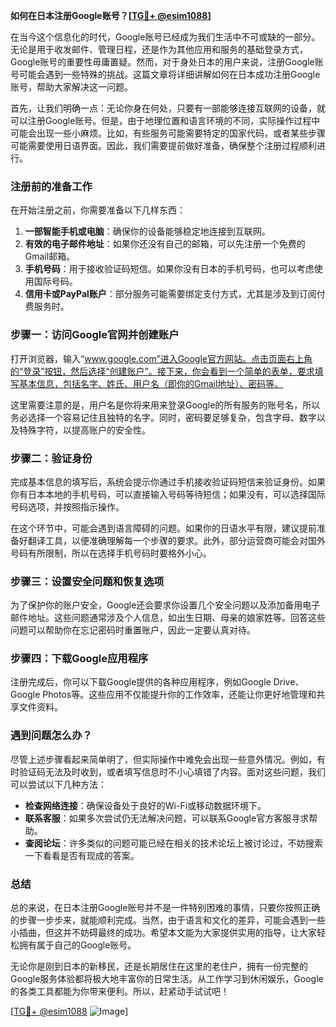 **如何在日本注册Google账号？[[TG💪+ @esim1088](https://t.me/s/esim1088)]**

在当今这个信息化的时代，Google账号已经成为我们生活中不可或缺的一部分。无论是用于收发邮件、管理日程，还是作为其他应用和服务的基础登录方式，Google账号的重要性毋庸置疑。然而，对于身处日本的用户来说，注册Google账号可能会遇到一些特殊的挑战。这篇文章将详细讲解如何在日本成功注册Google账号，帮助大家解决这一问题。

首先，让我们明确一点：无论你身在何处，只要有一部能够连接互联网的设备，就可以注册Google账号。但是，由于地理位置和语言环境的不同，实际操作过程中可能会出现一些小麻烦。比如，有些服务可能需要特定的国家代码，或者某些步骤可能需要使用日语界面。因此，我们需要提前做好准备，确保整个注册过程顺利进行。

### 注册前的准备工作

在开始注册之前，你需要准备以下几样东西：

1. **一部智能手机或电脑**：确保你的设备能够稳定地连接到互联网。
2. **有效的电子邮件地址**：如果你还没有自己的邮箱，可以先注册一个免费的Gmail邮箱。
3. **手机号码**：用于接收验证码短信。如果你没有日本的手机号码，也可以考虑使用国际号码。
4. **信用卡或PayPal账户**：部分服务可能需要绑定支付方式，尤其是涉及到订阅付费服务时。

### 步骤一：访问Google官网并创建账户

打开浏览器，输入“www.google.com”进入Google官方网站。点击页面右上角的“登录”按钮，然后选择“创建账户”。接下来，你会看到一个简单的表单，要求填写基本信息，包括名字、姓氏、用户名（即你的Gmail地址）、密码等。

这里需要注意的是，用户名是你将来用来登录Google的所有服务的账号名，所以务必选择一个容易记住且独特的名字。同时，密码要足够复杂，包含字母、数字以及特殊字符，以提高账户的安全性。

### 步骤二：验证身份

完成基本信息的填写后，系统会提示你通过手机接收验证码短信来验证身份。如果你有日本本地的手机号码，可以直接输入号码等待短信；如果没有，可以选择国际号码选项，并按照指示操作。

在这个环节中，可能会遇到语言障碍的问题。如果你的日语水平有限，建议提前准备好翻译工具，以便准确理解每一个步骤的要求。此外，部分运营商可能会对国外号码有所限制，所以在选择手机号码时要格外小心。

### 步骤三：设置安全问题和恢复选项

为了保护你的账户安全，Google还会要求你设置几个安全问题以及添加备用电子邮件地址。这些问题通常涉及个人信息，如出生日期、母亲的娘家姓等。回答这些问题可以帮助你在忘记密码时重置账户，因此一定要认真对待。

### 步骤四：下载Google应用程序

注册完成后，你可以下载Google提供的各种应用程序，例如Google Drive、Google Photos等。这些应用不仅能提升你的工作效率，还能让你更好地管理和共享文件资料。

### 遇到问题怎么办？

尽管上述步骤看起来简单明了，但实际操作中难免会出现一些意外情况。例如，有时验证码无法及时收到，或者填写信息时不小心填错了内容。面对这些问题，我们可以尝试以下几种方法：

- **检查网络连接**：确保设备处于良好的Wi-Fi或移动数据环境下。
- **联系客服**：如果多次尝试仍无法解决问题，可以联系Google官方客服寻求帮助。
- **查阅论坛**：许多类似的问题可能已经在相关的技术论坛上被讨论过，不妨搜索一下看看是否有现成的答案。

### 总结

总的来说，在日本注册Google账号并不是一件特别困难的事情，只要你按照正确的步骤一步步来，就能顺利完成。当然，由于语言和文化的差异，可能会遇到一些小插曲，但这并不妨碍最终的成功。希望本文能为大家提供实用的指导，让大家轻松拥有属于自己的Google账号。

无论你是刚到日本的新移民，还是长期居住在这里的老住户，拥有一份完整的Google服务体验都将极大地丰富你的日常生活。从工作学习到休闲娱乐，Google的各类工具都能为你带来便利。所以，赶紧动手试试吧！

[[TG💪+ @esim1088](https://t.me/s/esim1088) ![Image](https://i.postimg.cc/4NQfJmqS/Snipaste-2025-05-13-00-14-12.png)]